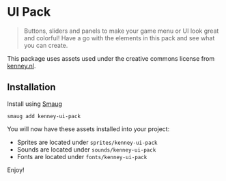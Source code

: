 # UI Pack

> Buttons, sliders and panels to make your game menu or UI look great and colorful! Have a go with the elements in this pack and see what you can create.

This package uses assets used under the creative commons license from [kenney.nl](https://kenney.nl/assets/ui-pack).

## Installation

Install using [Smaug](https://smaug.dev)

`smaug add kenney-ui-pack`

You will now have these assets installed into your project:

* Sprites are located under `sprites/kenney-ui-pack`
* Sounds are located under `sounds/kenney-ui-pack`
* Fonts are located under `fonts/kenney-ui-pack`

Enjoy!
